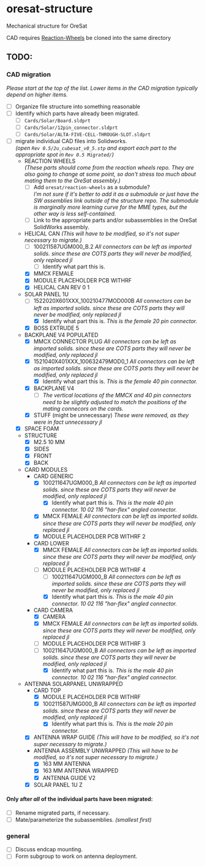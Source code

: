# oresat-structure
Mechanical structure for OreSat

CAD requires <a href="https://github.com/oresat/reaction-wheels">Reaction-Wheels</a> be cloned into the same directory

## TODO:  
### CAD migration
_Please start at the top of the list. Lower items in the CAD migration typically depend on higher items._
- [ ] Organize file structure into something reasonable
- [ ] Identify which parts have already been migrated.
	- [ ] `Cards/Solar/Board.sldprt`
	- [ ] `Cards/Solar/12pin_connector.sldprt`
	- [ ] `Cards/Solar/ALTA-FIVE-CELL-THROUGH-SLOT.sldprt`
- [ ] migrate individual CAD files into Solidworks.  
_(open `Rev 0.5/2u_cubesat_v0_5.stp` and export each part to the appropriate spot in `Rev 0.5 Migrated/`)_
	- REACTION WHEELS  
	_(These parts should come from the reaction wheels repo. They are also going to change at some point, so don't stress too much about mating them to the OreSat assembly.)_
		- [ ] Add `oresat/reaction-wheels` as a submodule?  
		_I'm not sure if it's better to add it as a submodule or just have the SW assemblies link outside of the structure repo. The submodule is marginally more learning curve for the MME types, but the other way is less self-contained._
		- [ ] Link to the appropriate parts and/or subassemblies in the OreSat SolidWorks assembly.
	- HELICAL CAN _(This will have to be modified, so it's not super necessary to migrate.)_
		- [ ] 100211587UGM000_B.2 _All connectors can be left as imported solids. since these are COTS parts they will never be modified, only replaced jl_
			- [ ] Identify what part this is.
		- [X] MMCX FEMALE
		- [X] MODULE PLACEHOLDER PCB WITHRF
		- [X] HELICAL CAN REV 0 1
	- SOLAR PANEL 1U
		- [ ] 1522020X601XXX_100210477MOD000B _All connectors can be left as imported solids. since these are COTS parts they will never be modified, only replaced jl_
			- [X] Identify what part this is. _This is the female 20 pin connector._
		- [X] BOSS EXTRUDE 5
	- BACKPLANE V4 POPULATED  
		- [X] MMCX CONNECTOR PLUG _All connectors can be left as imported solids. since these are COTS parts they will never be modified, only replaced jl_
		- [X] 1521040X401XXX_100632479MOD0_1 _All connectors can be left as imported solids. since these are COTS parts they will never be modified, only replaced jl_
			- [X] Identify what part this is. _This is the female 40 pin connector._
		- [X] BACKPLANE V4
		    - [ ] _The vertical locations of the MMCX and 40 pin connectors need to be slightly adjusted to match the positions of the mating connecors on the cards._
		- [X] STUFF (might be unnecessary) _These were removed, as they were in fact unnecessary jl_
	- [X] SPACE FOAM
	- STRUCTURE
		- [X] M2.5 10 MM 
		- [X] SIDES
		- [X] FRONT
		- [X] BACK
	- CARD MODULES
		-  CARD GENERIC
			- [X] 100211647UGM000_B _All connectors can be left as imported solids. since these are COTS parts they will never be modified, only replaced jl_
				- [X] Identify what part this is. _This is the male 40 pin connector. 10 02 116 "har-flex" angled connector._
			- [X] MMCX FEMALE _All connectors can be left as imported solids. since these are COTS parts they will never be modified, only replaced jl_
			- [X] MODULE PLACEHOLDER PCB WITHRF 2
		- CARD LOWER
			- [X] MMCX FEMALE _All connectors can be left as imported solids. since these are COTS parts they will never be modified, only replaced jl_
			- [ ] MODULE PLACEHOLDER PCB WITHRF 4
		    	- [ ] 100211647UGM000_B _All connectors can be left as imported solids. since these are COTS parts they will never be modified, only replaced jl_
				- [X] Identify what part this is. _This is the male 40 pin connector. 10 02 116 "har-flex" angled connector._
		- CARD CAMERA
			- [X] CAMERA
			- [X] MMCX FEMALE _All connectors can be left as imported solids. since these are COTS parts they will never be modified, only replaced jl_
			- [ ] MODULE PLACEHOLDER PCB WITHRF 3
			- [ ] 100211647UGM000_B _All connectors can be left as imported solids. since these are COTS parts they will never be modified, only replaced jl_
				- [X] Identify what part this is. _This is the male 40 pin connector. 10 02 116 "har-flex" angled connector._
	- ANTENNA SOLARPANEL UNWRAPPED
		- CARD TOP
			- [X] MODULE PLACEHOLDER PCB WITHRF
			- [X] 100211587UMG000_B _All connectors can be left as imported solids. since these are COTS parts they will never be modified, only replaced jl_
				- [X] Identify what part this is. _This is the male 20 pin connector._
		- [X] ANTENNA WRAP GUIDE _(This will have to be modified, so it's not super necessary to migrate.)_
		- ANTENNA ASSEMBLY UNWRAPPED _(This will have to be modified, so it's not super necessary to migrate.)_
			- [X] 163 MM ANTENNA
			- [X] 163 MM ANTENNA WRAPPED
			- [X] ANTENNA GUIDE V2
		- [X] SOLAR PANEL 1U Z
		
#### Only after _all_ of the individual parts have been migrated:
- [ ] Rename migrated parts, if necessary.
- [ ] Mate/parameterize the subassemblies. _(smallest first)_

### general
- [ ] Discuss endcap mounting.
- [ ] Form subgroup to work on antenna deployment.
